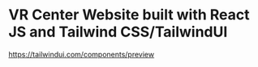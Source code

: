 # VR Center Website built with React JS and Tailwind CSS/TailwindUI

https://tailwindui.com/components/preview

